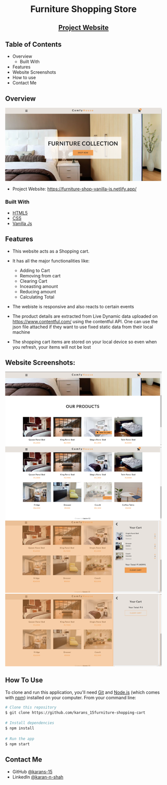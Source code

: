 <!-- Please update value in the {}  -->

<h1 align="center">Furniture Shopping Store</h1>

<h2 align="center"><a href="https://furniture-shop-vanilla-js.netlify.app/" target="_blank">Project Website</a></h2>



<!-- TABLE OF CONTENTS -->

## Table of Contents

- Overview
  - Built With
- Features
- Website Screenshots
- How to use
- Contact Me

<!-- OVERVIEW -->

## Overview

![screenshot](images/ss1.png)

- Project Website: https://furniture-shop-vanilla-js.netlify.app/ 

### Built With

<!-- This section should list any major frameworks that you built your project using. Here are a few examples.-->

- [HTML5](https://en.wikipedia.org/wiki/HTML5)
- [CSS](https://en.wikipedia.org/wiki/CSS)
- [Vanilla Js](https://en.wikipedia.org/wiki/JavaScript)

## Features
<!-- List the features of your application -->

- This website acts as a Shopping cart.
- It has all the major functionalities like:
    - Adding to Cart
    - Removing from cart
    - Clearing Cart
    - Inceasting amount 
    - Reducing amount
    - Calculating Total

- The webiste is responsive and also reacts to certain events
- The product details are extracted from Live Dynamic data uploaded on https://www.contentful.com/ using the contentful API. One can use the json file attached if they want to use fixed static data from their local machine
- The shopping cart items are stored on your local device so even when you refresh, your items will not be lost


## Website Screenshots:

![screenshot](images/ss2.png)
![screenshot](images/ss3.png)
![screenshot](images/ss4.png)
![screenshot](images/ss5.png)

## How To Use

<!-- Example: -->

To clone and run this application, you'll need [Git](https://git-scm.com) and [Node.js](https://nodejs.org/en/download/) (which comes with [npm](http://npmjs.com)) installed on your computer. From your command line:

```bash
# Clone this repository
$ git clone https://github.com/karans_15furniture-shopping-cart

# Install dependencies
$ npm install

# Run the app
$ npm start
```

## Contact Me

- GitHub [@karans-15](https://{github.com/karans-15})
- LinkedIn [@karan-n-shah](https://www.linkedin.com/in/karan-n-shah/)
